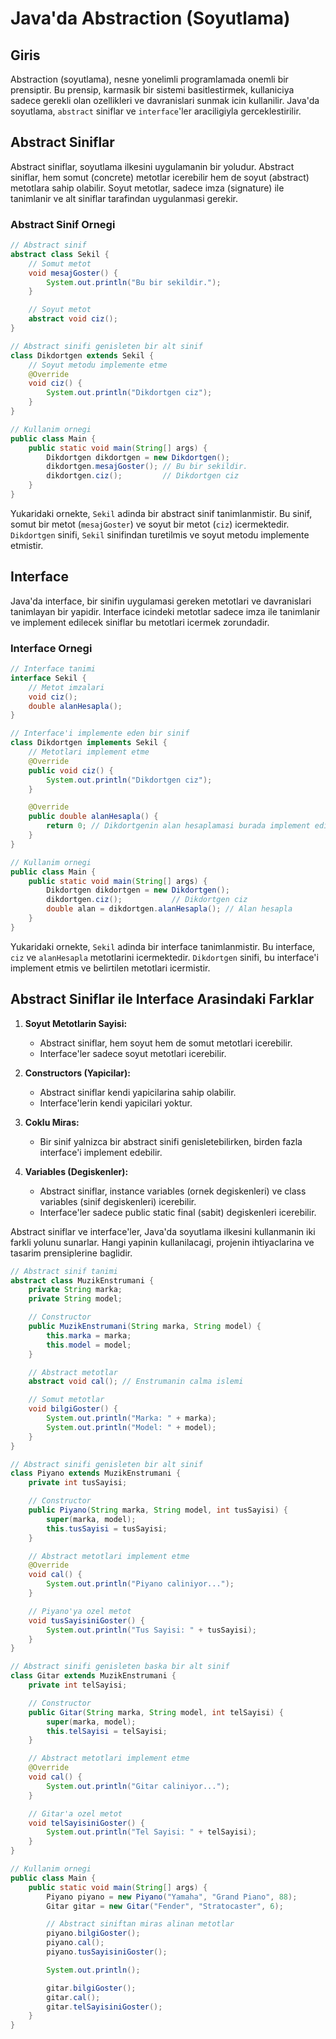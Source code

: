 # Java'da Abstraction (Soyutlama)

## Giris

Abstraction (soyutlama), nesne yonelimli programlamada onemli bir prensiptir. Bu prensip, karmasik bir sistemi basitlestirmek, kullaniciya sadece gerekli olan ozellikleri ve davranislari sunmak icin kullanilir. Java'da soyutlama, `abstract` siniflar ve `interface`'ler araciligiyla gerceklestirilir.

## Abstract Siniflar

Abstract siniflar, soyutlama ilkesini uygulamanin bir yoludur. Abstract siniflar, hem somut (concrete) metotlar icerebilir hem de soyut (abstract) metotlara sahip olabilir. Soyut metotlar, sadece imza (signature) ile tanimlanir ve alt siniflar tarafindan uygulanmasi gerekir.

### Abstract Sinif Ornegi

```java
// Abstract sinif
abstract class Sekil {
    // Somut metot
    void mesajGoster() {
        System.out.println("Bu bir sekildir.");
    }

    // Soyut metot
    abstract void ciz();
}

// Abstract sinifi genisleten bir alt sinif
class Dikdortgen extends Sekil {
    // Soyut metodu implemente etme
    @Override
    void ciz() {
        System.out.println("Dikdortgen ciz");
    }
}

// Kullanim ornegi
public class Main {
    public static void main(String[] args) {
        Dikdortgen dikdortgen = new Dikdortgen();
        dikdortgen.mesajGoster(); // Bu bir sekildir.
        dikdortgen.ciz();         // Dikdortgen ciz
    }
}
```

Yukaridaki ornekte, `Sekil` adinda bir abstract sinif tanimlanmistir. Bu sinif, somut bir metot (`mesajGoster`) ve soyut bir metot (`ciz`) icermektedir. `Dikdortgen` sinifi, `Sekil` sinifindan turetilmis ve soyut metodu implemente etmistir.

## Interface

Java'da interface, bir sinifin uygulamasi gereken metotlari ve davranislari tanimlayan bir yapidir. Interface icindeki metotlar sadece imza ile tanimlanir ve implement edilecek siniflar bu metotlari icermek zorundadir.

### Interface Ornegi

```java
// Interface tanimi
interface Sekil {
    // Metot imzalari
    void ciz();
    double alanHesapla();
}

// Interface'i implemente eden bir sinif
class Dikdortgen implements Sekil {
    // Metotlari implement etme
    @Override
    public void ciz() {
        System.out.println("Dikdortgen ciz");
    }

    @Override
    public double alanHesapla() {
        return 0; // Dikdortgenin alan hesaplamasi burada implement edilebilir
    }
}

// Kullanim ornegi
public class Main {
    public static void main(String[] args) {
        Dikdortgen dikdortgen = new Dikdortgen();
        dikdortgen.ciz();           // Dikdortgen ciz
        double alan = dikdortgen.alanHesapla(); // Alan hesapla
    }
}
```

Yukaridaki ornekte, `Sekil` adinda bir interface tanimlanmistir. Bu interface, `ciz` ve `alanHesapla` metotlarini icermektedir. `Dikdortgen` sinifi, bu interface'i implement etmis ve belirtilen metotlari icermistir.

## Abstract Siniflar ile Interface Arasindaki Farklar

1. **Soyut Metotlarin Sayisi:**
    - Abstract siniflar, hem soyut hem de somut metotlari icerebilir.
    - Interface'ler sadece soyut metotlari icerebilir.

2. **Constructors (Yapicilar):**
    - Abstract siniflar kendi yapicilarina sahip olabilir.
    - Interface'lerin kendi yapicilari yoktur.

3. **Coklu Miras:**
    - Bir sinif yalnizca bir abstract sinifi genisletebilirken, birden fazla interface'i implement edebilir.

4. **Variables (Degiskenler):**
    - Abstract siniflar, instance variables (ornek degiskenleri) ve class variables (sinif degiskenleri) icerebilir.
    - Interface'ler sadece public static final (sabit) degiskenleri icerebilir.

Abstract siniflar ve interface'ler, Java'da soyutlama ilkesini kullanmanin iki farkli yolunu sunarlar. Hangi yapinin kullanilacagi, projenin ihtiyaclarina ve tasarim prensiplerine baglidir.

```java
// Abstract sinif tanimi
abstract class MuzikEnstrumani {
    private String marka;
    private String model;

    // Constructor
    public MuzikEnstrumani(String marka, String model) {
        this.marka = marka;
        this.model = model;
    }

    // Abstract metotlar
    abstract void cal(); // Enstrumanin calma islemi

    // Somut metotlar
    void bilgiGoster() {
        System.out.println("Marka: " + marka);
        System.out.println("Model: " + model);
    }
}

// Abstract sinifi genisleten bir alt sinif
class Piyano extends MuzikEnstrumani {
    private int tusSayisi;

    // Constructor
    public Piyano(String marka, String model, int tusSayisi) {
        super(marka, model);
        this.tusSayisi = tusSayisi;
    }

    // Abstract metotlari implement etme
    @Override
    void cal() {
        System.out.println("Piyano caliniyor...");
    }

    // Piyano'ya ozel metot
    void tusSayisiniGoster() {
        System.out.println("Tus Sayisi: " + tusSayisi);
    }
}

// Abstract sinifi genisleten baska bir alt sinif
class Gitar extends MuzikEnstrumani {
    private int telSayisi;

    // Constructor
    public Gitar(String marka, String model, int telSayisi) {
        super(marka, model);
        this.telSayisi = telSayisi;
    }

    // Abstract metotlari implement etme
    @Override
    void cal() {
        System.out.println("Gitar caliniyor...");
    }

    // Gitar'a ozel metot
    void telSayisiniGoster() {
        System.out.println("Tel Sayisi: " + telSayisi);
    }
}

// Kullanim ornegi
public class Main {
    public static void main(String[] args) {
        Piyano piyano = new Piyano("Yamaha", "Grand Piano", 88);
        Gitar gitar = new Gitar("Fender", "Stratocaster", 6);

        // Abstract siniftan miras alinan metotlar
        piyano.bilgiGoster();
        piyano.cal();
        piyano.tusSayisiniGoster();

        System.out.println();

        gitar.bilgiGoster();
        gitar.cal();
        gitar.telSayisiniGoster();
    }
}
```